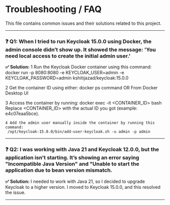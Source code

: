 # Troubleshooting / FAQ

This file contains common issues and their solutions related to this project.

---
### ❓ Q1: When I tried to run Keycloak 15.0.0 using Docker, the admin console didn’t show up. It showed the message: 'You need local access to create the initial admin user.'

**✅ Solution:**
   1 Run the Keycloak Docker container using this command: 
     docker run -p 8080:8080 -e KEYCLOAK_USER=admin -e KEYCLOAK_PASSWORD=admin kshitijazad/keycloak:15.0.0
    
   2 Get the container ID using either:
     docker ps command OR From Docker Desktop UI
    
   3 Access the container by running:
     docker exec -it <CONTAINER_ID> bash
     Replace <CONTAINER_ID> with the actual ID you got (example: e4c07eaa5bce).

    4 Add the admin user manually inside the container by running this command:
     /opt/keycloak-15.0.0/bin/add-user-keycloak.sh -u admin -p admin
   
---

### ❓ Q2: I was working with Java 21 and Keycloak 12.0.0, but the application isn't starting. It’s showing an error saying "Incompatible Java Version" and "Unable to start the application due to bean version mismatch.

**✅ Solution:**
I needed to work with Java 21, so I decided to upgrade Keycloak to a higher version. I moved to Keycloak 15.0.0, and this resolved the issue.

---
